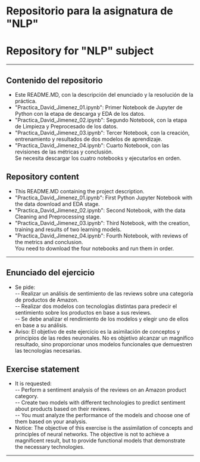 # Repositorio para la asignatura de "NLP"
# Repository for "NLP" subject  

---
## Contenido del repositorio  
* Este README.MD, con la descripción del enunciado y la resolución de la práctica.   
* "Practica_David_Jimenez_01.ipynb": Primer Notebook de Jupyter de Python con la etapa de descarga y EDA de los datos.  
* "Practica_David_Jimenez_02.ipynb": Segundo Notebook, con la etapa de Limpieza y Preprocesado de los datos.  
* "Practica_David_Jimenez_03.ipynb": Tercer Notebook, con la creación, entrenamiento y resultados de dos modelos de aprendizaje.  
* "Practica_David_Jimenez_04.ipynb": Cuarto Notebook, con las revisiones de las métricas y conclusión.  
Se necesita descargar los cuatro notebooks y ejecutarlos en orden.  

## Repository content  
* This README.MD containing the project description.  
* "Practica_David_Jimenez_01.ipynb": First Python Jupyter Notebook with the data download and EDA stage.  
* "Practica_David_Jimenez_02.ipynb": Second Notebook, with the data Cleaning and Preprocessing stage.  
* "Practica_David_Jimenez_03.ipynb": Third Notebook, with the creation, training and results of two learning models.  
* "Practica_David_Jimenez_04.ipynb": Fourth Notebook, with reviews of the metrics and conclusion.  
You need to download the four notebooks and run them in order.  
---  
## Enunciado del ejercicio  

* Se pide:  
   -- Realizar un análisis de sentimiento de las reviews sobre una categoría de productos de Amazon.  
   -- Realizar dos modelos con tecnologías distintas para predecir el sentimiento sobre los productos en base a sus reviews.  
   -- Se debe analizar el rendimiento de los modelos y elegir uno de ellos en base a su análisis.  
* Aviso: El objetivo de este ejercicio es la asimilación de conceptos y principios de las redes neuronales. No es objetivo alcanzar un magnífico resultado, sino proporcionar unos modelos funcionales que demuestren las tecnologías necesarias.  
  
## Exercise statement  

* It is requested:  
   -- Perform a sentiment analysis of the reviews on an Amazon product category.  
   -- Create two models with different technologies to predict sentiment about products based on their reviews.  
   -- You must analyze the performance of the models and choose one of them based on your analysis.  
* Notice: The objective of this exercise is the assimilation of concepts and principles of neural networks. The objective is not to achieve a magnificent result, but to provide functional models that demonstrate the necessary technologies.  
---  

